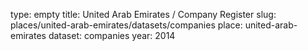 type: empty
title: United Arab Emirates / Company Register
slug: places/united-arab-emirates/datasets/companies
place: united-arab-emirates
dataset: companies
year: 2014
